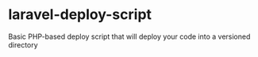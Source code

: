 # laravel-deploy-script
Basic PHP-based deploy script that will deploy your code into a versioned directory
